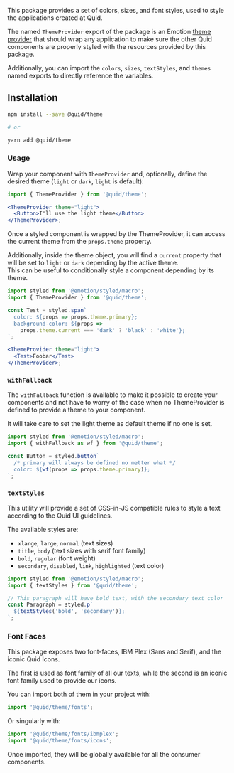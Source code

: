 This package provides a set of colors, sizes, and font styles, used to style
the applications created at Quid.

The named `ThemeProvider` export of the package is an Emotion [theme provider][theme-provider]
that should wrap any application to make sure the other Quid components
are properly styled with the resources provided by this package.

Additionally, you can import the `colors`, `sizes`, `textStyles`, and `themes`
named exports to directly reference the variables.

## Installation

```bash
npm install --save @quid/theme

# or

yarn add @quid/theme
```

### Usage

Wrap your component with `ThemeProvider` and, optionally, define the desired
theme (`light` or `dark`, `light` is default):

```jsx static
import { ThemeProvider } from '@quid/theme';

<ThemeProvider theme="light">
  <Button>I'll use the light theme</Button>
</ThemeProvider>;
```

Once a styled component is wrapped by the ThemeProvider, it can access
the current theme from the `props.theme` property.

Additionally, inside the theme object, you will find a `current` property
that will be set to `light` or `dark` depending by the active theme.  
This can be useful to conditionally style a component depending by its theme.

```jsx static
import styled from '@emotion/styled/macro';
import { ThemeProvider } from '@quid/theme';

const Test = styled.span`
  color: ${props => props.theme.primary};
  background-color: ${props =>
    props.theme.current === 'dark' ? 'black' : 'white'};
`;

<ThemeProvider theme="light">
  <Test>Foobar</Test>
</ThemeProvider>;
```

### `withFallback`

The `withFallback` function is available to make it possible to create
your components and not have to worry of the case when no ThemeProvider
is defined to provide a theme to your component.

It will take care to set the light theme as default theme if no one is set.

```jsx static
import styled from '@emotion/styled/macro';
import { withFallback as wf } from '@quid/theme';

const Button = styled.button`
  /* primary will always be defined no metter what */
  color: ${wf(props => props.theme.primary)};
`;
```

### `textStyles`

This utility will provide a set of CSS-in-JS compatible rules
to style a text according to the Quid UI guidelines.

The available styles are:

- `xlarge`, `large`, `normal` (text sizes)
- `title`, `body` (text sizes with serif font family)
- `bold`, `regular` (font weight)
- `secondary`, `disabled`, `link`, `highlighted` (text color)

```jsx static
import styled from '@emotion/styled/macro';
import { textStyles } from '@quid/theme';

// This paragraph will have bold text, with the secondary text color
const Paragraph = styled.p`
  ${textStyles('bold', 'secondary')};
`;
```

### Font Faces

This package exposes two font-faces, IBM Plex (Sans and Serif), and the
iconic Quid Icons.

The first is used as font family of all our texts, while the second is
an iconic font family used to provide our icons.

You can import both of them in your project with:

```js static
import '@quid/theme/fonts';
```

Or singularly with:

```js static
import '@quid/theme/fonts/ibmplex';
import '@quid/theme/fonts/icons';
```

Once imported, they will be globally available for all the consumer components.

[theme-provider]: https://emotion.sh/docs/emotion-theming
